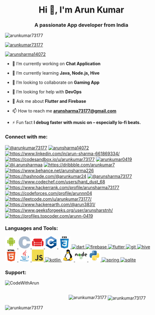 <h1 align="center">Hi 👋, I'm Arun Kumar</h1>
<h3 align="center">A passionate App developer from India</h3>

<p align="left"> <img src="https://komarev.com/ghpvc/?username=arunkumar73177&label=Profile%20views&color=0e75b6&style=flat" alt="arunkumar73177" /> </p>

<p align="left"> <a href="https://github.com/ryo-ma/github-profile-trophy"><img src="https://github-profile-trophy.vercel.app/?username=arunkumar73177" alt="arunkumar73177" /></a> </p>

<p align="left"> <a href="https://twitter.com/arunsharma14072" target="blank"><img src="https://img.shields.io/twitter/follow/arunsharma14072?logo=twitter&style=for-the-badge" alt="arunsharma14072" /></a> </p>

- 🔭 I’m currently working on **Chat Application**

- 🌱 I’m currently learning **Java, Node.js, Hive**

- 👯 I’m looking to collaborate on **Gaming App**

- 🤝 I’m looking for help with **DevOps**

- 💬 Ask me about **Flutter and Firebase**

- 📫 How to reach me **arunsharma73177@gmail.com**

- ⚡ Fun fact **I debug faster with music on – especially lo-fi beats.**

<h3 align="left">Connect with me:</h3>
<p align="left">
<a href="https://codepen.io/@arunkumar73177" target="blank"><img align="center" src="https://raw.githubusercontent.com/rahuldkjain/github-profile-readme-generator/master/src/images/icons/Social/codepen.svg" alt="@arunkumar73177" height="30" width="40" /></a>
<a href="https://twitter.com/arunsharma14072" target="blank"><img align="center" src="https://raw.githubusercontent.com/rahuldkjain/github-profile-readme-generator/master/src/images/icons/Social/twitter.svg" alt="arunsharma14072" height="30" width="40" /></a>
<a href="https://linkedin.com/in/https://www.linkedin.com/in/arun-sharma-661869334/" target="blank"><img align="center" src="https://raw.githubusercontent.com/rahuldkjain/github-profile-readme-generator/master/src/images/icons/Social/linked-in-alt.svg" alt="https://www.linkedin.com/in/arun-sharma-661869334/" height="30" width="40" /></a>
<a href="https://codesandbox.com/https://codesandbox.io/u/arunkumar73177" target="blank"><img align="center" src="https://raw.githubusercontent.com/rahuldkjain/github-profile-readme-generator/master/src/images/icons/Social/codesandbox.svg" alt="https://codesandbox.io/u/arunkumar73177" height="30" width="40" /></a>
<a href="https://kaggle.com/arunkumar0419" target="blank"><img align="center" src="https://raw.githubusercontent.com/rahuldkjain/github-profile-readme-generator/master/src/images/icons/Social/kaggle.svg" alt="arunkumar0419" height="30" width="40" /></a>
<a href="https://instagram.com/@i.arunsharmaa" target="blank"><img align="center" src="https://raw.githubusercontent.com/rahuldkjain/github-profile-readme-generator/master/src/images/icons/Social/instagram.svg" alt="@i.arunsharmaa" height="30" width="40" /></a>
<a href="https://dribbble.com/https://dribbble.com/arunkumar7" target="blank"><img align="center" src="https://raw.githubusercontent.com/rahuldkjain/github-profile-readme-generator/master/src/images/icons/Social/dribbble.svg" alt="https://dribbble.com/arunkumar7" height="30" width="40" /></a>
<a href="https://www.behance.net/https://www.behance.net/arunsharma226" target="blank"><img align="center" src="https://raw.githubusercontent.com/rahuldkjain/github-profile-readme-generator/master/src/images/icons/Social/behance.svg" alt="https://www.behance.net/arunsharma226" height="30" width="40" /></a>
<a href="https://hashnode.com/https://hashnode.com/@arunkumar24" target="blank"><img align="center" src="https://raw.githubusercontent.com/rahuldkjain/github-profile-readme-generator/master/src/images/icons/Social/hashnode.svg" alt="https://hashnode.com/@arunkumar24" height="30" width="40" /></a>
<a href="https://medium.com/@arunsharma73177" target="blank"><img align="center" src="https://raw.githubusercontent.com/rahuldkjain/github-profile-readme-generator/master/src/images/icons/Social/medium.svg" alt="@arunsharma73177" height="30" width="40" /></a>
<a href="https://www.codechef.com/users/https://www.codechef.com/users/hard_dust_68" target="blank"><img align="center" src="https://cdn.jsdelivr.net/npm/simple-icons@3.1.0/icons/codechef.svg" alt="https://www.codechef.com/users/hard_dust_68" height="30" width="40" /></a>
<a href="https://www.hackerrank.com/https://www.hackerrank.com/profile/arunsharma73177" target="blank"><img align="center" src="https://raw.githubusercontent.com/rahuldkjain/github-profile-readme-generator/master/src/images/icons/Social/hackerrank.svg" alt="https://www.hackerrank.com/profile/arunsharma73177" height="30" width="40" /></a>
<a href="https://codeforces.com/profile/https://codeforces.com/profile/arunnn04" target="blank"><img align="center" src="https://raw.githubusercontent.com/rahuldkjain/github-profile-readme-generator/master/src/images/icons/Social/codeforces.svg" alt="https://codeforces.com/profile/arunnn04" height="30" width="40" /></a>
<a href="https://www.leetcode.com/https://leetcode.com/u/arunkumar73177/" target="blank"><img align="center" src="https://raw.githubusercontent.com/rahuldkjain/github-profile-readme-generator/master/src/images/icons/Social/leet-code.svg" alt="https://leetcode.com/u/arunkumar73177/" height="30" width="40" /></a>
<a href="https://www.hackerearth.com/https://www.hackerearth.com/@arun3831/" target="blank"><img align="center" src="https://raw.githubusercontent.com/rahuldkjain/github-profile-readme-generator/master/src/images/icons/Social/hackerearth.svg" alt="https://www.hackerearth.com/@arun3831/" height="30" width="40" /></a>
<a href="https://auth.geeksforgeeks.org/user/https://www.geeksforgeeks.org/user/arunsharstnh/" target="blank"><img align="center" src="https://raw.githubusercontent.com/rahuldkjain/github-profile-readme-generator/master/src/images/icons/Social/geeks-for-geeks.svg" alt="https://www.geeksforgeeks.org/user/arunsharstnh/" height="30" width="40" /></a>
<a href="https://www.topcoder.com/members/https://profiles.topcoder.com/arunn-0419" target="blank"><img align="center" src="https://raw.githubusercontent.com/rahuldkjain/github-profile-readme-generator/master/src/images/icons/Social/topcoder.svg" alt="https://profiles.topcoder.com/arunn-0419" height="30" width="40" /></a>
</p>

<h3 align="left">Languages and Tools:</h3>
<p align="left"> <a href="https://developer.android.com" target="_blank" rel="noreferrer"> <img src="https://raw.githubusercontent.com/devicons/devicon/master/icons/android/android-original-wordmark.svg" alt="android" width="40" height="40"/> </a> <a href="https://www.cprogramming.com/" target="_blank" rel="noreferrer"> <img src="https://raw.githubusercontent.com/devicons/devicon/master/icons/c/c-original.svg" alt="c" width="40" height="40"/> </a> <a href="https://couchdb.apache.org/" target="_blank" rel="noreferrer"> <img src="https://raw.githubusercontent.com/devicons/devicon/0d6c64dbbf311879f7d563bfc3ccf559f9ed111c/icons/couchdb/couchdb-original.svg" alt="couchdb" width="40" height="40"/> </a> <a href="https://www.w3schools.com/cpp/" target="_blank" rel="noreferrer"> <img src="https://raw.githubusercontent.com/devicons/devicon/master/icons/cplusplus/cplusplus-original.svg" alt="cplusplus" width="40" height="40"/> </a> <a href="https://www.w3schools.com/css/" target="_blank" rel="noreferrer"> <img src="https://raw.githubusercontent.com/devicons/devicon/master/icons/css3/css3-original-wordmark.svg" alt="css3" width="40" height="40"/> </a> <a href="https://dart.dev" target="_blank" rel="noreferrer"> <img src="https://www.vectorlogo.zone/logos/dartlang/dartlang-icon.svg" alt="dart" width="40" height="40"/> </a> <a href="https://firebase.google.com/" target="_blank" rel="noreferrer"> <img src="https://www.vectorlogo.zone/logos/firebase/firebase-icon.svg" alt="firebase" width="40" height="40"/> </a> <a href="https://flutter.dev" target="_blank" rel="noreferrer"> <img src="https://www.vectorlogo.zone/logos/flutterio/flutterio-icon.svg" alt="flutter" width="40" height="40"/> </a> <a href="https://git-scm.com/" target="_blank" rel="noreferrer"> <img src="https://www.vectorlogo.zone/logos/git-scm/git-scm-icon.svg" alt="git" width="40" height="40"/> </a> <a href="https://hive.apache.org/" target="_blank" rel="noreferrer"> <img src="https://www.vectorlogo.zone/logos/apache_hive/apache_hive-icon.svg" alt="hive" width="40" height="40"/> </a> <a href="https://www.w3.org/html/" target="_blank" rel="noreferrer"> <img src="https://raw.githubusercontent.com/devicons/devicon/master/icons/html5/html5-original-wordmark.svg" alt="html5" width="40" height="40"/> </a> <a href="https://www.java.com" target="_blank" rel="noreferrer"> <img src="https://raw.githubusercontent.com/devicons/devicon/master/icons/java/java-original.svg" alt="java" width="40" height="40"/> </a> <a href="https://developer.mozilla.org/en-US/docs/Web/JavaScript" target="_blank" rel="noreferrer"> <img src="https://raw.githubusercontent.com/devicons/devicon/master/icons/javascript/javascript-original.svg" alt="javascript" width="40" height="40"/> </a> <a href="https://kotlinlang.org" target="_blank" rel="noreferrer"> <img src="https://www.vectorlogo.zone/logos/kotlinlang/kotlinlang-icon.svg" alt="kotlin" width="40" height="40"/> </a> <a href="https://www.linux.org/" target="_blank" rel="noreferrer"> <img src="https://raw.githubusercontent.com/devicons/devicon/master/icons/linux/linux-original.svg" alt="linux" width="40" height="40"/> </a> <a href="https://nodejs.org" target="_blank" rel="noreferrer"> <img src="https://raw.githubusercontent.com/devicons/devicon/master/icons/nodejs/nodejs-original-wordmark.svg" alt="nodejs" width="40" height="40"/> </a> <a href="https://www.python.org" target="_blank" rel="noreferrer"> <img src="https://raw.githubusercontent.com/devicons/devicon/master/icons/python/python-original.svg" alt="python" width="40" height="40"/> </a> <a href="https://spring.io/" target="_blank" rel="noreferrer"> <img src="https://www.vectorlogo.zone/logos/springio/springio-icon.svg" alt="spring" width="40" height="40"/> </a> <a href="https://www.sqlite.org/" target="_blank" rel="noreferrer"> <img src="https://www.vectorlogo.zone/logos/sqlite/sqlite-icon.svg" alt="sqlite" width="40" height="40"/> </a> </p>

<h3 align="left">Support:</h3>
<p><a href="https://ko-fi.com/CodeWithArun"> <img align="left" src="https://cdn.ko-fi.com/cdn/kofi3.png?v=3" height="50" width="210" alt="CodeWithArun" /></a></p><br><br>

<p><img align="left" src="https://github-readme-stats.vercel.app/api/top-langs?username=arunkumar73177&show_icons=true&locale=en&layout=compact" alt="arunkumar73177" /></p>

<p>&nbsp;<img align="center" src="https://github-readme-stats.vercel.app/api?username=arunkumar73177&show_icons=true&locale=en" alt="arunkumar73177" /></p>

<p><img align="center" src="https://github-readme-streak-stats.herokuapp.com/?user=arunkumar73177&" alt="arunkumar73177" /></p>
